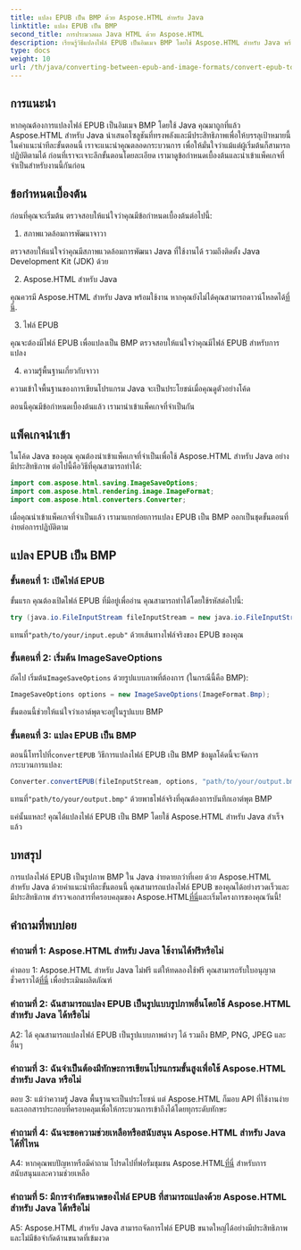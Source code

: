 ```yaml
---
title: แปลง EPUB เป็น BMP ด้วย Aspose.HTML สำหรับ Java
linktitle: แปลง EPUB เป็น BMP
second_title: การประมวลผล Java HTML ด้วย Aspose.HTML
description: เรียนรู้วิธีแปลงไฟล์ EPUB เป็นอิมเมจ BMP โดยใช้ Aspose.HTML สำหรับ Java พร้อมคำแนะนำทีละขั้นตอนง่ายๆ นี้
type: docs
weight: 10
url: /th/java/converting-between-epub-and-image-formats/convert-epub-to-bmp/
---
```

## การแนะนำ

หากคุณต้องการแปลงไฟล์ EPUB เป็นอิมเมจ BMP โดยใช้ Java คุณมาถูกที่แล้ว Aspose.HTML สำหรับ Java นำเสนอโซลูชันที่ทรงพลังและมีประสิทธิภาพเพื่อให้บรรลุเป้าหมายนี้ ในคำแนะนำทีละขั้นตอนนี้ เราจะแนะนำคุณตลอดกระบวนการ เพื่อให้มั่นใจว่าแม้แต่ผู้เริ่มต้นก็สามารถปฏิบัติตามได้ ก่อนที่เราจะเจาะลึกขั้นตอนโดยละเอียด เรามาดูข้อกำหนดเบื้องต้นและนำเข้าแพ็คเกจที่จำเป็นสำหรับงานนี้กันก่อน

## ข้อกำหนดเบื้องต้น

ก่อนที่คุณจะเริ่มต้น ตรวจสอบให้แน่ใจว่าคุณมีข้อกำหนดเบื้องต้นต่อไปนี้:

1. สภาพแวดล้อมการพัฒนาจาวา

ตรวจสอบให้แน่ใจว่าคุณมีสภาพแวดล้อมการพัฒนา Java ที่ใช้งานได้ รวมถึงติดตั้ง Java Development Kit (JDK) ด้วย

2. Aspose.HTML สำหรับ Java

 คุณควรมี Aspose.HTML สำหรับ Java พร้อมใช้งาน หากคุณยังไม่ได้คุณสามารถดาวน์โหลดได้[ที่นี่](https://releases.aspose.com/html/java/).

3. ไฟล์ EPUB

คุณจะต้องมีไฟล์ EPUB เพื่อแปลงเป็น BMP ตรวจสอบให้แน่ใจว่าคุณมีไฟล์ EPUB สำหรับการแปลง

4. ความรู้พื้นฐานเกี่ยวกับจาวา

ความเข้าใจพื้นฐานของการเขียนโปรแกรม Java จะเป็นประโยชน์เมื่อคุณดูตัวอย่างโค้ด

ตอนนี้คุณมีข้อกำหนดเบื้องต้นแล้ว เรามานำเข้าแพ็คเกจที่จำเป็นกัน

## แพ็คเกจนำเข้า

ในโค้ด Java ของคุณ คุณต้องนำเข้าแพ็คเกจที่จำเป็นเพื่อใช้ Aspose.HTML สำหรับ Java อย่างมีประสิทธิภาพ ต่อไปนี้คือวิธีที่คุณสามารถทำได้:

```java
import com.aspose.html.saving.ImageSaveOptions;
import com.aspose.html.rendering.image.ImageFormat;
import com.aspose.html.converters.Converter;
```

เมื่อคุณนำเข้าแพ็คเกจที่จำเป็นแล้ว เรามาแยกย่อยการแปลง EPUB เป็น BMP ออกเป็นชุดขั้นตอนที่ง่ายต่อการปฏิบัติตาม

## แปลง EPUB เป็น BMP

### ขั้นตอนที่ 1: เปิดไฟล์ EPUB

ขั้นแรก คุณต้องเปิดไฟล์ EPUB ที่มีอยู่เพื่ออ่าน คุณสามารถทำได้โดยใช้รหัสต่อไปนี้:

```java
try (java.io.FileInputStream fileInputStream = new java.io.FileInputStream("path/to/your/input.epub")) {
```

 แทนที่`"path/to/your/input.epub"` ด้วยเส้นทางไฟล์จริงของ EPUB ของคุณ

### ขั้นตอนที่ 2: เริ่มต้น ImageSaveOptions

 ถัดไป เริ่มต้น`ImageSaveOptions` ด้วยรูปแบบภาพที่ต้องการ (ในกรณีนี้คือ BMP):

```java
ImageSaveOptions options = new ImageSaveOptions(ImageFormat.Bmp);
```

ขั้นตอนนี้ช่วยให้แน่ใจว่าเอาต์พุตจะอยู่ในรูปแบบ BMP

### ขั้นตอนที่ 3: แปลง EPUB เป็น BMP

 ตอนนี้โทรไปที่`convertEPUB` วิธีการแปลงไฟล์ EPUB เป็น BMP ข้อมูลโค้ดนี้จะจัดการกระบวนการแปลง:

```java
Converter.convertEPUB(fileInputStream, options, "path/to/your/output.bmp");
```

 แทนที่`"path/to/your/output.bmp"` ด้วยพาธไฟล์จริงที่คุณต้องการบันทึกเอาต์พุต BMP

แค่นั้นแหละ! คุณได้แปลงไฟล์ EPUB เป็น BMP โดยใช้ Aspose.HTML สำหรับ Java สำเร็จแล้ว

## บทสรุป

 การแปลงไฟล์ EPUB เป็นรูปภาพ BMP ใน Java ง่ายดายกว่าที่เคย ด้วย Aspose.HTML สำหรับ Java ด้วยคำแนะนำทีละขั้นตอนนี้ คุณสามารถแปลงไฟล์ EPUB ของคุณได้อย่างรวดเร็วและมีประสิทธิภาพ สำรวจเอกสารที่ครอบคลุมของ Aspose.HTML[ที่นี่](https://reference.aspose.com/html/java/)และเริ่มโครงการของคุณวันนี้!

## คำถามที่พบบ่อย

### คำถามที่ 1: Aspose.HTML สำหรับ Java ใช้งานได้ฟรีหรือไม่

 คำตอบ 1: Aspose.HTML สำหรับ Java ไม่ฟรี แต่ให้ทดลองใช้ฟรี คุณสามารถรับใบอนุญาตชั่วคราวได้[ที่นี่](https://purchase.aspose.com/temporary-license/) เพื่อประเมินผลิตภัณฑ์

### คำถามที่ 2: ฉันสามารถแปลง EPUB เป็นรูปแบบรูปภาพอื่นโดยใช้ Aspose.HTML สำหรับ Java ได้หรือไม่

A2: ได้ คุณสามารถแปลงไฟล์ EPUB เป็นรูปแบบภาพต่างๆ ได้ รวมถึง BMP, PNG, JPEG และอื่นๆ

### คำถามที่ 3: ฉันจำเป็นต้องมีทักษะการเขียนโปรแกรมขั้นสูงเพื่อใช้ Aspose.HTML สำหรับ Java หรือไม่

ตอบ 3: แม้ว่าความรู้ Java พื้นฐานจะเป็นประโยชน์ แต่ Aspose.HTML ก็มอบ API ที่ใช้งานง่ายและเอกสารประกอบที่ครอบคลุมเพื่อให้กระบวนการเข้าถึงได้โดยทุกระดับทักษะ

### คำถามที่ 4: ฉันจะขอความช่วยเหลือหรือสนับสนุน Aspose.HTML สำหรับ Java ได้ที่ไหน

 A4: หากคุณพบปัญหาหรือมีคำถาม โปรดไปที่ฟอรั่มชุมชน Aspose.HTML[ที่นี่](https://forum.aspose.com/) สำหรับการสนับสนุนและความช่วยเหลือ

### คำถามที่ 5: มีการจำกัดขนาดของไฟล์ EPUB ที่สามารถแปลงด้วย Aspose.HTML สำหรับ Java ได้หรือไม่

A5: Aspose.HTML สำหรับ Java สามารถจัดการไฟล์ EPUB ขนาดใหญ่ได้อย่างมีประสิทธิภาพ และไม่มีข้อจำกัดด้านขนาดที่เข้มงวด